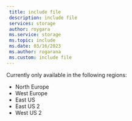 ```yaml
---
 title: include file
 description: include file
 services: storage
 author: roygara
 ms.service: storage
 ms.topic: include
 ms.date: 03/16/2023
 ms.author: rogarana
 ms.custom: include file
---
```

Currently only available in the following regions:
- North Europe
- West Europe
- East US
- East US 2
- West US 2